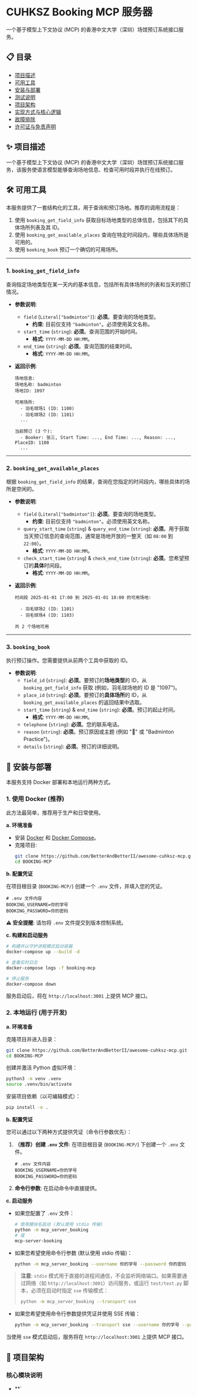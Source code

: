 # CUHKSZ Booking MCP 服务器

一个基于模型上下文协议 (MCP) 的香港中文大学（深圳）场馆预订系统接口服务。

## 📋 目录

- [项目描述](#项目描述)
- [可用工具](#可用工具)
- [安装与部署](#安装与部署)
- [测试说明](#测试说明)
- [项目架构](#项目架构)
- [实现方式与核心逻辑](#实现方式与核心逻辑)
- [故障排除](#故障排除)
- [许可证与免责声明](#许可证与免z声明)

## ✨ 项目描述

一个基于模型上下文协议 (MCP) 的香港中文大学（深圳）场馆预订系统接口服务，该服务使语言模型能够查询场地信息、检查可用时段并执行在线预订。

## 🛠️ 可用工具

本服务提供了一套结构化的工具，用于查询和预订场地。推荐的调用流程是：
1.  使用 `booking_get_field_info` 获取目标场地类型的总体信息，包括其下的具体场所列表及其 ID。
2.  使用 `booking_get_available_places` 查询在特定时间段内，哪些具体场所是可用的。
3.  使用 `booking_book` 预订一个确切的可用场所。

---

### 1. `booking_get_field_info`
查询指定场地类型在某一天内的基本信息，包括所有具体场所的列表和当天的预订情况。

- **参数说明**:
  - `field` (`Literal["badminton"]`): **必须**。要查询的场地类型。
    - **约束**: 目前仅支持 `"badminton"`。必须使用英文名称。
  - `start_time` (`string`): **必须**。查询范围的开始时间。
    - **格式**: `YYYY-MM-DD HH:MM`。
  - `end_time` (`string`): **必须**。查询范围的结束时间。
    - **格式**: `YYYY-MM-DD HH:MM`。

- **返回示例**:
  ```
  场地信息:
  场地名称: badminton
  场地ID: 1097
  
  可用场所:
    - 羽毛球场1 (ID: 1100)
    - 羽毛球场2 (ID: 1101)
    ...
  
  当前预订 (3 个):
    - Booker: 张三, Start Time: ..., End Time: ..., Reason: ..., PlaceID: 1100
    ...
  ```

---

### 2. `booking_get_available_places`
根据 `booking_get_field_info` 的结果，查询在您指定的时间段内，哪些具体的场所是空闲的。

- **参数说明**:
  - `field` (`Literal["badminton"]`): **必须**。要查询的场地类型。
    - **约束**: 目前仅支持 `"badminton"`。必须使用英文名称。
  - `query_start_time` (`string`) & `query_end_time` (`string`): **必须**。用于获取当天预订信息的查询范围，通常是场地开放的一整天（如 `08:00` 到 `22:00`）。
    - **格式**: `YYYY-MM-DD HH:MM`。
  - `check_start_time` (`string`) & `check_end_time` (`string`): **必须**。您希望预订的**具体**时间段。
    - **格式**: `YYYY-MM-DD HH:MM`。

- **返回示例**:
  ```
  时间段 2025-01-01 17:00 到 2025-01-01 18:00 的可用场地:

    - 羽毛球场2 (ID: 1101)
    - 羽毛球场4 (ID: 1103)

  共 2 个场地可用
  ```

---

### 3. `booking_book`
执行预订操作。您需要提供从前两个工具中获取的 ID。

- **参数说明**:
  - `field_id` (`string`): **必须**。要预订的**场地类型**的 ID，从 `booking_get_field_info` 获取 (例如，羽毛球场地的 ID 是 "1097")。
  - `place_id` (`string`): **必须**。要预订的**具体场所**的 ID，从 `booking_get_available_places` 的返回结果中选取。
  - `start_time` (`string`) & `end_time` (`string`): **必须**。预订的起止时间。
    - **格式**: `YYYY-MM-DD HH:MM`。
  - `telephone` (`string`): **必须**。您的联系电话。
  - `reason` (`string`): **必须**。预订原因或主题 (例如 "🏸" 或 "Badminton Practice")。
  - `details` (`string`): **必须**。预订的详细说明。

## 🚀 安装与部署

本服务支持 Docker 部署和本地运行两种方式。

### 1. 使用 Docker (推荐)

此方法最简单，推荐用于生产和日常使用。

**a. 环境准备**

- 安装 [Docker](https://www.docker.com/get-started/) 和 [Docker Compose](https://docs.docker.com/compose/install/)。
- 克隆项目:
  ```bash
  git clone https://github.com/BetterAndBetterII/awesome-cuhksz-mcp.git
  cd BOOKING-MCP
  ```

**b. 配置凭证**

在项目根目录 (`BOOKING-MCP/`) 创建一个 `.env` 文件，并填入您的凭证。

```
# .env 文件内容
BOOKING_USERNAME=你的学号
BOOKING_PASSWORD=你的密码
```
**⚠️ 安全提醒**: 请勿将 `.env` 文件提交到版本控制系统。

**c. 构建和启动服务**

```bash
# 构建并以守护进程模式启动容器
docker-compose up --build -d

# 查看实时日志
docker-compose logs -f booking-mcp

# 停止服务
docker-compose down
```
服务启动后，将在 `http://localhost:3001` 上提供 MCP 接口。

### 2. 本地运行 (用于开发)

**a. 环境准备**

克隆项目并进入目录：
```bash
git clone https://github.com/BetterAndBetterII/awesome-cuhksz-mcp.git
cd BOOKING-MCP
```

创建并激活 Python 虚拟环境：
```bash
python3 -m venv .venv
source .venv/bin/activate
```

安装项目依赖（以可编辑模式）：
```bash
pip install -e .
```

**b. 配置凭证**

您可以通过以下两种方式提供凭证（命令行参数优先）：

1.  **（推荐）创建 `.env` 文件**:
    在项目根目录 (`BOOKING-MCP/`) 下创建一个 `.env` 文件。
    ```
    # .env 文件内容
    BOOKING_USERNAME=你的学号
    BOOKING_PASSWORD=你的密码
    ```

2.  **命令行参数**:
    在启动命令中直接提供。

**c. 启动服务**

- 如果您配置了 `.env` 文件：
  ```bash
  # 使用模块名启动 (默认使用 stdio 传输)
  python -m mcp_server_booking
  # 或
  mcp-server-booking
  ```

- 如果您希望使用命令行参数 (默认使用 stdio 传输)：
  ```bash
  python -m mcp_server_booking --username 你的学号 --password 你的密码
  ```
  
> **注意**: `stdio` 模式用于直接的进程间通信，不会监听网络端口。如果需要通过网络（如 `http://localhost:3001`）访问服务，或运行 `test/test.py` 脚本，必须在启动时指定 `sse` 传输模式：
> ```bash
> python -m mcp_server_booking --transport sse
> ```

- 如果您希望使用命令行参数提供凭证并使用 SSE 传输：
  ```bash
  python -m mcp_server_booking --transport sse --username 你的学号 --password 你的密码
  ```

当使用 `sse` 模式启动后，服务将在 `http://localhost:3001` 上提供 MCP 接口。

## 📄 项目架构

### 核心模块说明

- **`